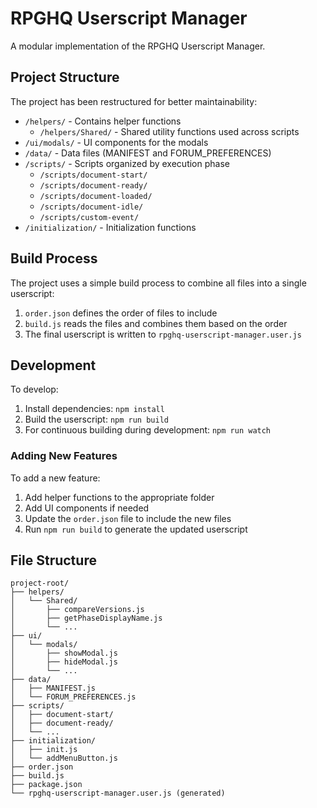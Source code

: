 # RPGHQ Userscript Manager

A modular implementation of the RPGHQ Userscript Manager.

## Project Structure

The project has been restructured for better maintainability:

- `/helpers/` - Contains helper functions
  - `/helpers/Shared/` - Shared utility functions used across scripts
- `/ui/modals/` - UI components for the modals
- `/data/` - Data files (MANIFEST and FORUM_PREFERENCES)
- `/scripts/` - Scripts organized by execution phase
  - `/scripts/document-start/`
  - `/scripts/document-ready/`
  - `/scripts/document-loaded/`
  - `/scripts/document-idle/`
  - `/scripts/custom-event/`
- `/initialization/` - Initialization functions

## Build Process

The project uses a simple build process to combine all files into a single userscript:

1. `order.json` defines the order of files to include
2. `build.js` reads the files and combines them based on the order
3. The final userscript is written to `rpghq-userscript-manager.user.js`

## Development

To develop:

1. Install dependencies: `npm install`
2. Build the userscript: `npm run build`
3. For continuous building during development: `npm run watch`

### Adding New Features

To add a new feature:

1. Add helper functions to the appropriate folder
2. Add UI components if needed
3. Update the `order.json` file to include the new files
4. Run `npm run build` to generate the updated userscript

## File Structure

```
project-root/
├── helpers/
│   └── Shared/
│       ├── compareVersions.js
│       ├── getPhaseDisplayName.js
│       └── ...
├── ui/
│   └── modals/
│       ├── showModal.js
│       ├── hideModal.js
│       └── ...
├── data/
│   ├── MANIFEST.js
│   └── FORUM_PREFERENCES.js
├── scripts/
│   ├── document-start/
│   ├── document-ready/
│   └── ...
├── initialization/
│   ├── init.js
│   └── addMenuButton.js
├── order.json
├── build.js
├── package.json
└── rpghq-userscript-manager.user.js (generated)
```
